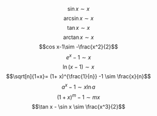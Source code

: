 $$\sin x\sim x$$
$$\arcsin x \sim x$$
$$\tan x\sim x$$
$$\arctan x \sim x$$
$$cos x-1\sim -\frac{x^2}{2}$$
$$e^x -1 \sim x$$
$$\ln (x-1) \sim x$$
$$\sqrt[n]{1+x}= (1+ x)^{\frac{1}{n}} -1 \sim \frac{x}{n}$$
$$a^x -1 \sim  x\ln a$$
$$(1+ x)^m  -1\sim mx$$
$$\tan x - \sin x \sim \frac{x^3}{2}$$
